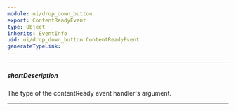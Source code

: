 ```yaml
---
module: ui/drop_down_button
export: ContentReadyEvent
type: Object
inherits: EventInfo
uid: ui/drop_down_button:ContentReadyEvent
generateTypeLink: 
---
```

---
##### shortDescription
The type of the contentReady event handler's argument.

---
<!-- Description goes here -->